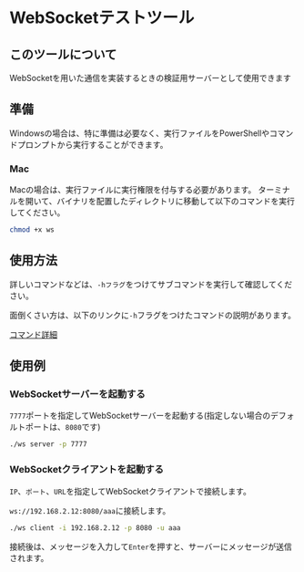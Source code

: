 # WebSocketテストツール

## このツールについて

WebSocketを用いた通信を実装するときの検証用サーバーとして使用できます

## 準備

Windowsの場合は、特に準備は必要なく、実行ファイルをPowerShellやコマンドプロンプトから実行することができます。

### Mac

Macの場合は、実行ファイルに実行権限を付与する必要があります。
ターミナルを開いて、バイナリを配置したディレクトリに移動して以下のコマンドを実行してください。

```sh
chmod +x ws
```

## 使用方法

詳しいコマンドなどは、`-hフラグ`をつけてサブコマンドを実行して確認してください。

面倒くさい方は、以下のリンクに`-h`フラグをつけたコマンドの説明があります。

[コマンド詳細](https://github.com/Daiki-Iijima/go-ws-dev-tool/docs/ws.md)

## 使用例

### WebSocketサーバーを起動する

`7777`ポートを指定してWebSocketサーバーを起動する(指定しない場合のデフォルトポートは、`8080`です)

```sh
./ws server -p 7777
```

### WebSocketクライアントを起動する

`IP`、`ポート`、`URL`を指定してWebSocketクライアントで接続します。

`ws://192.168.2.12:8080/aaa`に接続します。

```sh
./ws client -i 192.168.2.12 -p 8080 -u aaa
```

接続後は、メッセージを入力して`Enter`を押すと、サーバーにメッセージが送信されます。
